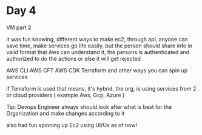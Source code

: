 # Day 4

VM part 2

it was fun knowing, different ways to make ec2, through api, anyone can save time, make services go life easily, but the person should share info in valid format that Aws can understand it, the persons is authenticated and authorized to do the actions or else it will get rejected 

AWS CLI 
AWS CFT
AWS CDK
Terraform and other ways you can spin up services 

if Terraform is used that means, it's hybrid, the org, is using services from 2 or cloud providers ( example Aws, Gcp, Azure )

Tip: Devops Engineer always should look after what is best for the Organization and make changes according to it

also had fun spinning up Ec2 using UI/Ux as of now!
